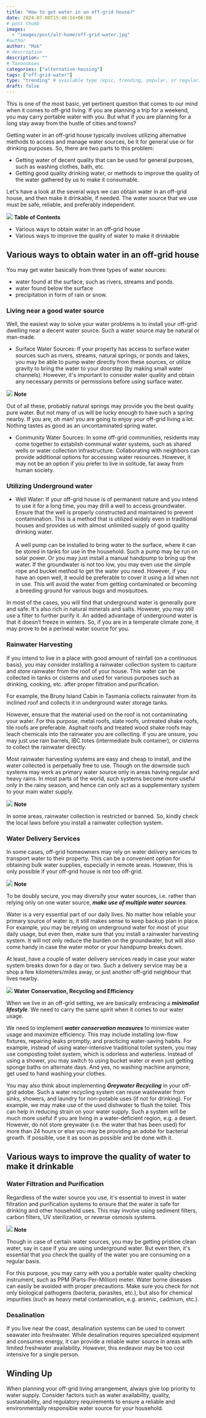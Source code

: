 ```yaml
---
title: "How to get water in an off-grid house?"
date: 2024-07-08T15:40:24+06:00
# post thumb
images:
  - "images/post/alt-home/off-grid-water.jpg"
#author
author: "Mak"
# description
description: ""
# Taxonomies
categories: ["alternative-housing"]
tags: ["off-grid-water"]
type: "trending" # available type (epic, trending, popular, or regular)
draft: false
---
```


This is one of the most basic, yet pertinent question that comes to our mind when it comes to off-grid living. If you are planning a trip for a weekend, you may carry portable water with you. But what if you are planning for a long stay away from the hustle of cities and towns? 

Getting water in an off-grid house typically involves utilizing alternative methods to access and manage water sources, be it for general use or for drinking purposes. So, there are two parts to this problem:
* Getting water of decent quality that can be used for general purposes, such as washing clothes, bath, etc. 
* Getting good quality drinking water, or methods to improve the quality of the water gathered by us to make it consumable. 

Let's have a look at the several ways we can obtain water in an off-grid house, and then make it drinkable, if needed. The water source that we use must be safe, reliable, and preferably independent.

<div class="toc-mak">
<img src="../../images/pencil.png">
<b>Table of Contents</b>
<ul>
<li>Various ways to obtain water in an off-grid house</li>
<li>Various ways to improve the quality of water to make it drinkable</li>
</ul>
</div>

## Various ways to obtain water in an off-grid house

You may get water basically from three types of water sources: 
* water found at the surface, such as rivers, streams and ponds.
* water found below the surface
* precipitation in form of rain or snow. 
 
### Living near a good water source

Well, the easiest way to solve your water problems is to install your off-grid dwelling near a decent water source. Such a water source may be natural or man-made. 

* Surface Water Sources: If your property has access to surface water sources such as rivers, streams, natural springs, or ponds and lakes, you may be able to pump water directly from these sources, or utilize gravity to bring the water to your doorstep (by making small water channels). However, it's important to consider water quality and obtain any necessary permits or permissions before using surface water. 

<div class="toc-mak">
  <img src="../../../images/pencil.png">
  <b>Note</b><br>

Out of all these, probably natural springs may provide you the best quality pure water. But not many of us will be lucky enough to have such a spring nearby. If you are, oh man! you are going to enjoy your off-grid living a lot. Nothing tastes as good as an uncontaminated spring water. 
</div>

* Community Water Sources: In some off-grid communities, residents may come together to establish communal water systems, such as shared wells or water collection infrastructure. Collaborating with neighbors can provide additional options for accessing water resources. However, it may not be an option if you prefer to live in solitude, far away from human society. 

### Utilizing Underground water

* Well Water: If your off-grid house is of permanent nature and you intend to use it for a long time, you may drill a well to access groundwater. Ensure that the well is properly constructed and maintained to prevent contamination. This is a method that is utilized widely even in traditional houses and provides us with almost unlimited supply of good quality drinking water. <br><br>
A well pump can be installed to bring water to the surface, where it can be stored in tanks for use in the household. Such a pump may be run on solar power. Or you may just install a manual handpump to bring up the water. If the groundwater is not too low, you may even use the simple rope and bucket method to get the water you need. However, if you have an open well, it would be preferable to cover it using a lid when not in use. This will avoid the water from getting contaminated or becoming a breeding ground for various bugs and mosquitoes. 

In most of the cases, you will find that underground water is generally pure and safe. It's also rich in natural minerals and salts. However, you may still use a filter to further purify it. An added advantage of underground water is that it doesn’t freeze in winters. So, if you are in a temperate climate zone, it may prove to be a perineal water source for you. 

### Rainwater Harvesting

If you intend to live in a place with good amount of rainfall (on a continuous basis), you may consider installing a rainwater collection system to capture and store rainwater from the roof of your house. This water can be collected in tanks or cisterns and used for various purposes such as drinking, cooking, etc. after proper filtration and purification. 

For example, the Bruny Island Cabin in Tasmania collects rainwater from its inclined roof and collects it in underground water storage tanks. 

However, ensure that the material used on the roof is not contaminating your water. For this purpose, metal roofs, slate roofs, untreated shake roofs, tile roofs are preferable. Asphalt roofs and treated wood shake roofs may leach chemicals into the rainwater you are collecting. If you are unsure, you may just use rain barrels, IBC totes (intermediate bulk container), or cisterns to collect the rainwater directly. 

Most rainwater harvesting systems are easy and cheap to install, and the water collected is perpetually free to use. Though on the downside such systems may work as primary water source only in areas having regular and heavy rains. In most parts of the world, such systems become more useful only in the rainy season, and hence can only act as a supplementary system to your main water supply. 

<div class="toc-mak">
  <img src="../../../images/pencil.png">
  <b>Note</b><br>

In some areas, rainwater collection is restricted or banned. So, kindly check the local laws before you install a rainwater collection system. 
</div>

### Water Delivery Services

In some cases, off-grid homeowners may rely on water delivery services to transport water to their property. This can be a convenient option for obtaining bulk water supplies, especially in remote areas. However, this is only possible if your off-grid house is not too off-grid. 

<div class="toc-mak">
  <img src="../../../images/pencil.png">
  <b>Note</b><br>

To be doubly secure, you may diversify your water sources, i.e. rather than relying only on one water source, ***make use of multiple water sources***. 

Water is a very essential part of our daily lives. No matter how reliable your primary source of water is, it still makes sense to keep backup plan in place. For example, you may be relying on underground water for most of your daily usage, but even then, make sure that you install a rainwater harvesting system. It will not only reduce the burden on the groundwater, but will also come handy in case the water motor or your handpump breaks down. 

At least, have a couple of water delivery services ready in case your water system breaks down for a day or two. Such a delivery service may be a shop a few kilometers/miles away, or just another off-grid neighbour that lives nearby. 
</div>

<div class="toc-mak">
  <img src="../../../images/pencil.png">
  <b>Water Conservation, Recycling and Efficiency</b><br>

When we live in an off-grid setting, we are basically embracing a ***minimalist lifestyle***. We need to carry the same spirit when it comes to our water usage. 

We need to implement ***water conservation measures*** to minimize water usage and maximize efficiency. This may include installing low-flow fixtures, repairing leaks promptly, and practicing water-saving habits. For example, instead of using water-intensive traditional toilet system, you may use composting toilet system, which is odorless and waterless. Instead of using a shower, you may switch to using bucket water or even just getting sponge baths on alternate days. And yes, no washing machine anymore; get used to hand washing your clothes. 

You may also think about implementing ***Greywater Recycling*** in your off-grid adobe. Such a water recycling system can reuse wastewater from sinks, showers, and laundry for non-potable uses (if not for drinking). For example, we may make use of the used dishwater to flush the toilet. This can help in reducing strain on your water supply. Such a system will be much more useful if you are living in a water-deficient region, e.g. a desert. However, do not store greywater (i.e. the water that has been used) for more than 24 hours or else you may be providing an adobe for bacterial growth. If possible, use it as soon as possible and be done with it. 
</div>


## Various ways to improve the quality of water to make it drinkable

### Water Filtration and Purification

Regardless of the water source you use, it's essential to invest in water filtration and purification systems to ensure that the water is safe for drinking and other household uses. This may involve using sediment filters, carbon filters, UV sterilization, or reverse osmosis systems.

<div class="toc-mak">
  <img src="../../../images/pencil.png">
  <b>Note</b><br>

Though in case of certain water sources, you may be getting pristine clean water, say in case if you are using underground water. But even then, it's essential that you check the quality of the water you are consuming on a regular basis. 

For this purpose, you may carry with you a portable water quality checking instrument, such as PPM (Parts-Per-Million) meter. Water borne diseases can easily be avoided with proper precautions. Make sure you check for not only biological pathogens (bacteria, parasites, etc.), but also for chemical impurities (such as heavy metal contamination, e.g. arsenic, cadmium, etc.).
</div>

### Desalination

If you live near the coast, desalination systems can be used to convert seawater into freshwater. While desalination requires specialized equipment and consumes energy, it can provide a reliable water source in areas with limited freshwater availability. However, this endeavor may be too cost intensive for a single person. 


## Winding Up

When planning your off-grid living arrangement, always give top priority to water supply. Consider factors such as water availability, quality, sustainability, and regulatory requirements to ensure a reliable and environmentally responsible water source for your household. 

